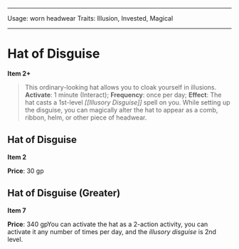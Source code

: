 
---
Usage: worn headwear
Traits: Illusion, Invested, Magical

---

# Hat of Disguise

**Item 2+**

> This ordinary-looking hat allows you to cloak yourself in illusions.
**Activate**: 1 minute (Interact);
**Frequency**: once per day;
**Effect**: The hat casts a 1st-level *[[Illusory Disguise]]* spell on you. While setting up the disguise, you can magically alter the hat to appear as a comb, ribbon, helm, or other piece of headwear.

## Hat of Disguise

**Item 2**

**Price**: 30 gp

## Hat of Disguise (Greater)

**Item 7**

**Price**: 340 gpYou can activate the hat as a 2-action activity, you can activate it any number of times per day, and the *illusory disguise* is 2nd level.
